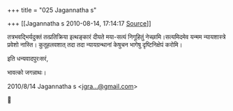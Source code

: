 +++
title = "025 Jagannatha s"

+++
[[Jagannatha s	2010-08-14, 17:14:17 [Source](https://groups.google.com/g/bvparishat/c/w1XwbDVudrM)]]



तत्रभवद्भिर्यदुक्तं तत्प्रतिक्रिया इत्थङ्कारं दीयते मया-सत्यं निगूहितुं
नेच्छामि।सत्यमिदमेव यन्मम न्यायशास्त्रे प्रवेशो नास्ति। कुतूहलवशात् तदा तदा न्यायग्रन्थानां केषुचन भागेषु दृष्टिनिक्षेपं करोमि।

इति धन्यवादपुरःसरं,

भावत्को जगन्नाथः।  
  

2010/8/14 Jagannatha s \<[jgra...@gmail.com]()\>



